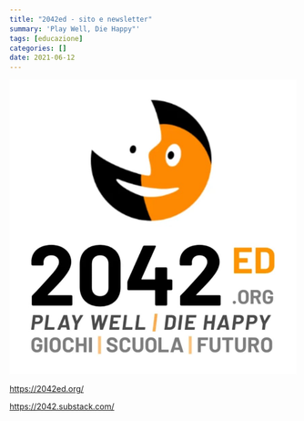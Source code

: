 ```yaml
---
title: "2042ed - sito e newsletter"
summary: 'Play Well, Die Happy"'
tags: [educazione]
categories: []
date: 2021-06-12
---
```


![](./2042ed_featured.jpg)

<https://2042ed.org/>

<https://2042.substack.com/>